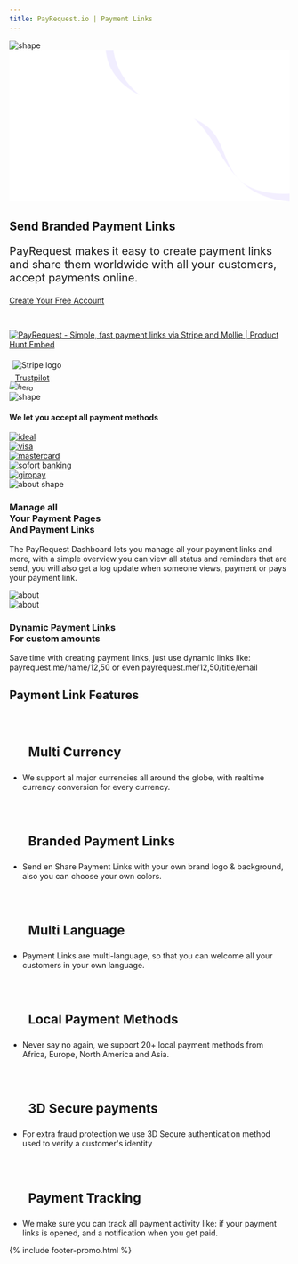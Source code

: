 ```yaml
---
title: PayRequest.io | Payment Links
---
```


<!-- Done for the new website! -->


<section class="hero-section">
         <!-- Hero Shape Start -->
      
 <div class="hero-shape5">
        
<img src="https://payrequest.io/assets/logos/Icon%20white.png" alt="shape" style="max-width: 160px;">
         </div>
         <!-- Hero Shape End -->
          
 <!-- Hero Bg Start -->
 <div class="hero-bg">
            <img src="assets/img/hero_shape.png" alt="hero shape">
         </div>
         <!-- Hero Bg End -->
          
 <div class="container">
            <div class="row align-items-center">
             <div class="col-lg-6 col-md-6">
                  <div class="hero-left">
<h2> Send Branded
<span class="underline">Payment Links</span>
</h2>


<p style="
    font-size: 20px;
">
PayRequest makes it easy to create payment links and share them worldwide with all your customers, accept payments online.

</p>

<a href="#" class="theme-btn mt-4"> Create Your Free Account<span class="fa fa-chevron-right"></span></a>

 </div>



<div class="mt-3" style="/* margin-bottom: 150px; */">
<br> 

<a href="https://www.producthunt.com/posts/payrequest?utm_source=badge-featured&utm_medium=badge&utm_souce=badge-payrequest" target="_blank"><img src="https://api.producthunt.com/widgets/embed-image/v1/featured.svg?post_id=176421&theme=dark" alt="PayRequest - Simple, fast payment links via Stripe and Mollie | Product Hunt Embed" style="width: 250px; height: 54px;" width="250px" height="54px" /></a>

<img alt="Stripe logo" src="https://payrequest.io/assets/img/stripe-partner-badges/L_Color_Solid.svg" style="height: 63px;padding: 6px;">

<!-- TrustBox widget - Micro Review Count -->
<div style="margin-left:10px;" class="trustpilot-widget" data-locale="en-US" data-template-id="5419b6a8b0d04a076446a9ad" data-businessunit-id="5f47f39cf225070001b40cfa" data-style-height="24px" data-style-width="250px" data-theme="light">
  <a href="https://www.trustpilot.com/review/payrequest.io" target="_blank" rel="noopener">Trustpilot</a>
</div>
<!-- End TrustBox widget -->
 </div>
               </div>

 <div class="col-lg-6 col-md-6">
                  <div class="hero-right">
                   <img src="https://payrequest.io/assets/img/banners/payment-links.png" alt="hero" style="
    transform: perspective(1000px) rotateY(-13deg) rotateX(5deg) rotateZ(7deg) scaleY(0.9) scaleX(0.95) translateX(-3%) translateY(-3%);
">
                     <div class="hero-dot-shape">
                 <img src="http://themescare.com/demos/robofume-view/assets/img/hero-dot-shape.png" alt="shape">
                     </div>
                  </div>
               </div>
            </div>
         </div>
</section>


 <!-- All Payment Methods Section Start -->
 <section class="companies-section section_b_70 wow fadeInUp" data-wow-duration="1s" data-wow-delay="0.2s">
         <div class="container">
            <div class="row align-items-center">
               <div class="col-lg-6">
                  <div class="companies-left">
                     <h4>We let you accept all payment methods</h4>
                  </div>
               </div>
               <div class="col-lg-6">
                  <div class="companies-slider owl-carousel">
                     <div class="single-com-slider">
                        <a href="#"><img src="https://payrequest.io/assets/img/payment-icons/ideal@2x.png" alt="ideal" /></a>
                     </div>
                     <div class="single-com-slider">
                        <a href="#"><img src="https://payrequest.io/assets/img/payment-icons/visa@2x.png" alt="visa" /></a>
                     </div>
                     <div class="single-com-slider">
                        <a href="#"><img src="https://payrequest.io/assets/img/payment-icons/mastercard@2x.png" alt="mastercard" /></a>
                     </div>
                     <div class="single-com-slider">
                        <a href="#"><img src="https://payrequest.io/assets/img/payment-icons/sofort@2x.png" alt="sofort banking" /></a>
                     </div>

  <div class="single-com-slider">
                        <a href="#"><img src="https://payrequest.io/assets/img/payment-icons/giropay@2x.png" alt="giropay" /></a>
                     </div>


 </div>
               </div>
            </div>
         </div>
</section>
 <!-- All Payment Methods Section End -->



 <section class="about-section">
         <!-- Top Shape Start -->
         <div class="about-top-shape">
            <img src="http://themescare.com/demos/robofume-view/assets/img/about-shape.png" alt="about shape">
         </div>
         <!-- Top Shape End -->
         <!-- Bottom Shape Start -->

 <!-- Bottom Shape End -->
 <!-- About Top Start -->
<div class="about-top section_100">
            <div class="container">
             <div class="row align-items-center">
                  <div class="col-lg-6">
                     <div class="about-left wow fadeInLeft" data-wow-duration="1s" data-wow-delay="0.2s" style="visibility: visible; animation-duration: 1s; animation-delay: 0.2s; animation-name: fadeInLeft;">
                        <h3>Manage all<br>Your Payment Pages<br>And Payment Links</h3>
                        <p>The PayRequest Dashboard lets you manage all your payment links and more, with a simple overview you can view all status and reminders that are send, you will also get a log update when someone views, payment or pays your payment link.

</p>
                      
</div>
</div>
<div class="col-lg-6">
                     <div class="about-right wow fadeInRight" data-wow-duration="1s" data-wow-delay="0.3s" style="visibility: visible; animation-duration: 1s; animation-delay: 0.3s; animation-name: fadeInRight;">
                        <img src="https://payrequest.io/assets/img/banners/dashboard.png" alt="about">
                     </div>
</div>
    </div>
 </div>
 </div>
 <!-- About Top End -->
 <!-- About Bottom Start -->
 <div class="about-bottom section_b_100">
            <div class="container">
          <div class="row align-items-center">
                  <div class="col-lg-6">
                     <div class="about-right wow fadeInLeft" data-wow-duration="1s" data-wow-delay="0.2s" style="visibility: visible; animation-duration: 1s; animation-delay: 0.2s; animation-name: fadeInLeft;">
                        <img src="https://ph-files.imgix.net/1bc052d0-8494-4055-8c79-9ee65c25f08e.png?auto=format&amp;auto=compress&amp;codec=mozjpeg&amp;cs=strip&amp;w=675.5555555555555&amp;h=380&amp;fit=max&amp;dpr=2" alt="about">
                     </div>
                  </div>
                  <div class="col-lg-6">
                     <div class="about-left wow fadeInRight" data-wow-duration="1s" data-wow-delay="0.3s" style="visibility: visible; animation-duration: 1s; animation-delay: 0.3s; animation-name: fadeInRight;">
 <h3>Dynamic Payment Links
<br>For custom amounts</h3>
                        <p>Save time with creating payment links, just use dynamic links like: payrequest.me/name/12,50 or even payrequest.me/12,50/title/email

</p>
                       
</div>
                  </div>
 </div>
 </div>
 </div>
 <!-- About Bottom End -->
</section>




<section class="contact-form section_100">
         <div class="container">
            <div class="row">
               <div class="col-lg-12">
                  <div class="section-title wow fadeInUp" data-wow-duration="1s" data-wow-delay="0.3s" style="visibility: visible; animation-duration: 1s; animation-delay: 0.3s; animation-name: fadeInUp;">
                     <h2>Payment Link <span>Features</span></h2>
                  </div>
               </div>
            </div>
            <div class="row" style="
    margin-bottom: 20px;
">
<div class="col-lg-4 d-flex">
                  <div class="address-area wow fadeInRight" data-wow-duration="1s" data-wow-delay="0.3s" style="visibility: visible; animation-duration: 1s; animation-delay: 0.3s; animation-name: fadeInRight;">
                     


<h4 class="title" style="
    margin-bottom: 0px;
    padding: 20px 24px 0px;
    font-size: 23px;
">
    
<i class="fa fa-map-marker" style="padding-right: 10px;"></i>Multi Currency

</h4>
                    
<ul class="address-list">
                        <li>
                           <p>We support al major currencies all around the globe, with realtime currency conversion for every currency.


</p>
                        </li>
                        
 </ul>

 </div>
</div>




<div class="col-lg-4 d-flex">
                  <div class="address-area wow fadeInRight" data-wow-duration="1s" data-wow-delay="0.3s" style="visibility: visible; animation-duration: 1s; animation-delay: 0.3s; animation-name: fadeInRight;">
                     


<h4 class="title" style="
    margin-bottom: 0px;
    font-size: 23px;
    padding: 20px 24px 0px;
">
    
 <i class="fa fa-map-marker" style="padding-right: 10px;"></i>Branded Payment Links
</h4>
                    
<ul class="address-list">
                        <li>
                           <p>Send en Share Payment Links with your own brand logo &amp; background, also you can choose your own colors. 
</p>
                        </li>
                        
</ul>

 </div>
 </div>



<div class="col-lg-4 d-flex">
                  <div class="address-area wow fadeInRight" data-wow-duration="1s" data-wow-delay="0.3s" style="visibility: visible; animation-duration: 1s; animation-delay: 0.3s; animation-name: fadeInRight;">
                     


<h4 class="title" style="
    margin-bottom: 0px;
    padding: 20px 24px 0px;
    font-size: 23px;
">
    
<i class="fa fa-map-marker" style="padding-right: 10px;"></i>Multi Language

</h4>
                    
<ul class="address-list">
                        <li>
                           <p>Payment Links are multi-language, so that you can welcome all your customers in your own language.
</p>
                        </li>
                        
 </ul>

 </div>
 </div>




 </div>




<div class="row">
               



<div class="col-lg-4 d-flex">
                  <div class="address-area wow fadeInRight" data-wow-duration="1s" data-wow-delay="0.3s" style="visibility: visible; animation-duration: 1s; animation-delay: 0.3s; animation-name: fadeInRight;">
                     


<h4 class="title" style="
    margin-bottom: 0px;
    padding: 20px 24px 0px;
    font-size: 23px;
">
    
<i class="fa fa-map-marker" style="padding-right: 10px;"></i>Local Payment Methods

</h4>
                    
<ul class="address-list">
                        <li>
                           <p>Never say no again, we support 20+ local payment methods from Africa, Europe, North America and Asia.
</p>
                        </li>
                        
 </ul>

   </div>
 </div>




<div class="col-lg-4 d-flex">
                  <div class="address-area wow fadeInRight" data-wow-duration="1s" data-wow-delay="0.3s" style="visibility: visible; animation-duration: 1s; animation-delay: 0.3s; animation-name: fadeInRight;">
                     


<h4 class="title" style="
    margin-bottom: 0px;
    padding: 20px 24px 0px;
    font-size: 23px;
">
    
 <i class="fa fa-map-marker" style="padding-right: 10px;"></i> 3D Secure payments
</h4>
                    
<ul class="address-list">
                        <li>
                           <p>For extra fraud protection we use 3D Secure authentication method used to verify a customer's identity 
</p>
                        </li>
                        
  </ul>
 </div>
 </div>



<div class="col-lg-4 d-flex">
                  <div class="address-area wow fadeInRight" data-wow-duration="1s" data-wow-delay="0.3s" style="visibility: visible; animation-duration: 1s; animation-delay: 0.3s; animation-name: fadeInRight;">
                     


<h4 class="title" style="
    margin-bottom: 0px;
    padding: 20px 24px 0px;
    font-size: 23px;
">
    
<i class="fa fa-map-marker" style="padding-right: 10px;"></i>Payment Tracking
</h4>
                    
<ul class="address-list">
                        <li>
                           <p>We make sure you can track all payment activity like: if your payment links is opened, and a notification when you get paid.
</p>
                        </li>
                                 
  </ul>

  </div>
  </div>









  </div>
</div>
  </section>



  {% include footer-promo.html %}